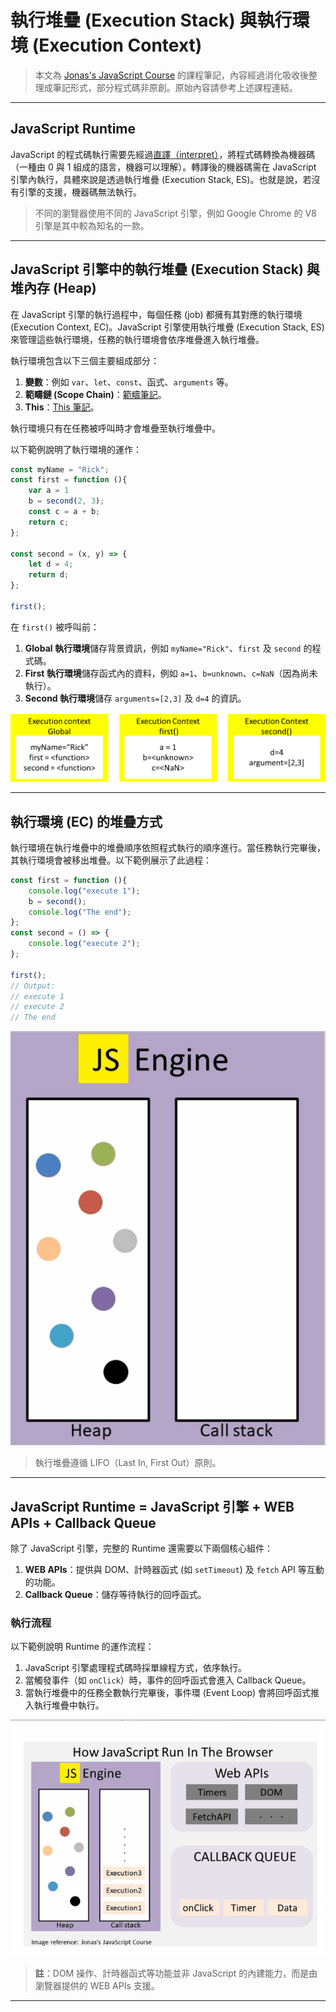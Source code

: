 
# 執行堆疊 (Execution Stack) 與執行環境 (Execution Context)

> 本文為 [Jonas's JavaScript Course](https://www.udemy.com/course/the-complete-javascript-course/) 的課程筆記，內容經過消化吸收後整理成筆記形式，部分程式碼非原創。原始內容請參考上述課程連結。

---

## JavaScript Runtime

JavaScript 的程式碼執行需要先經過[直譯（interpret）](https://github.com/ChiuWeiChung/notes-markdown/blob/main/javascript/KnowJs/KnowJs1.markdown)，將程式碼轉換為機器碼（一種由 0 與 1 組成的語言，機器可以理解）。轉譯後的機器碼需在 JavaScript 引擎內執行，具體來說是透過執行堆疊 (Execution Stack, ES)。也就是說，若沒有引擎的支援，機器碼無法執行。

> 不同的瀏覽器使用不同的 JavaScript 引擎，例如 Google Chrome 的 V8 引擎是其中較為知名的一款。

---

## JavaScript 引擎中的執行堆疊 (Execution Stack) 與堆內存 (Heap)

在 JavaScript 引擎的執行過程中，每個任務 (job) 都擁有其對應的執行環境 (Execution Context, EC)。JavaScript 引擎使用執行堆疊 (Execution Stack, ES) 來管理這些執行環境，任務的執行環境會依序堆疊進入執行堆疊。

執行環境包含以下三個主要組成部分：
1. **變數**：例如 `var`、`let`、`const`、函式、`arguments` 等。
2. **範疇鏈 (Scope Chain)**：[範疇筆記](https://github.com/ChiuWeiChung/notes-markdown/blob/main/javascript/KnowJs/scope.markdown)。
3. **This**：[This 筆記](https://github.com/ChiuWeiChung/notes-markdown/blob/main/javascript/KnowJs/this-in-javascript.markdown)。

執行環境只有在任務被呼叫時才會堆疊至執行堆疊中。

以下範例說明了執行環境的運作：
```javascript
const myName = "Rick";                        
const first = function (){  
    var a = 1                
    b = second(2, 3);        
    const c = a + b;
    return c;
};  

const second = (x, y) => {
    let d = 4;
    return d;
};

first();  
```

在 `first()` 被呼叫前：
1. **Global 執行環境**儲存背景資訊，例如 `myName="Rick"`、`first` 及 `second` 的程式碼。
2. **First 執行環境**儲存函式內的資料，例如 `a=1`、`b=unknown`、`c=NaN`（因為尚未執行）。
3. **Second 執行環境**儲存 `arguments=[2,3]` 及 `d=4` 的資訊。

![Execution Context](https://github.com/ChiuWeiChung/IMGTANK/blob/main/eventloop/execution%20context.png?raw=true)

---

## 執行環境 (EC) 的堆疊方式

執行環境在執行堆疊中的堆疊順序依照程式執行的順序進行。當任務執行完畢後，其執行環境會被移出堆疊。以下範例展示了此過程：

```javascript
const first = function (){
    console.log("execute 1");
    b = second();
    console.log("The end");
};
const second = () => {
    console.log("execute 2");
};

first();  
// Output:
// execute 1
// execute 2
// The end
```

![Execution Stack](https://github.com/ChiuWeiChung/IMGTANK/blob/main/eventloop/simpleCallstack.gif?raw=true)

> 執行堆疊遵循 LIFO（Last In, First Out）原則。

---

## JavaScript Runtime = JavaScript 引擎 + WEB APIs + Callback Queue

除了 JavaScript 引擎，完整的 Runtime 還需要以下兩個核心組件：
1. **WEB APIs**：提供與 DOM、計時器函式 (如 `setTimeout`) 及 `fetch` API 等互動的功能。
2. **Callback Queue**：儲存等待執行的回呼函式。

### 執行流程
以下範例說明 Runtime 的運作流程：
1. JavaScript 引擎處理程式碼時採單線程方式，依序執行。
2. 當觸發事件（如 `onClick`）時，事件的回呼函式會進入 Callback Queue。
3. 當執行堆疊中的任務全數執行完畢後，事件環 (Event Loop) 會將回呼函式推入執行堆疊中執行。

![Event Loop](https://github.com/ChiuWeiChung/IMGTANK/blob/main/eventloop/eventloop.gif?raw=true)

> **註**：DOM 操作、計時器函式等功能並非 JavaScript 的內建能力，而是由瀏覽器提供的 WEB APIs 支援。

---
